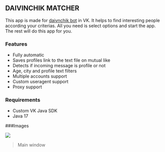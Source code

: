 ## DAIVINCHIK MATCHER

This app is made for [daivnchik bot](https://vk.com/dayvinchik "daivnchik bot") in VK. It helps to find interesting people according your criterias. All you need is select options and start the app. The rest will do this app for you.

### Features
- Fully automatic
- Saves profiles link to the text file on mutual like
- Detects if incoming message is profile or not
- Age, city and profile text filters
- Multiple accounts support
- Custom useragent support
- Proxy support

### Requirements
- Custom VK Java  SDK 
- Java 17



###Images

![](https://)

> Main window

